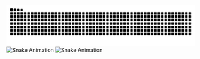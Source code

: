 ![Snake Animation](./output/snake.svg)
![Snake Animation](https://github.com/ericmogu/github-snake/pull/new/output/snake.svg)
![Snake Animation](.new/output/snake.svg)
